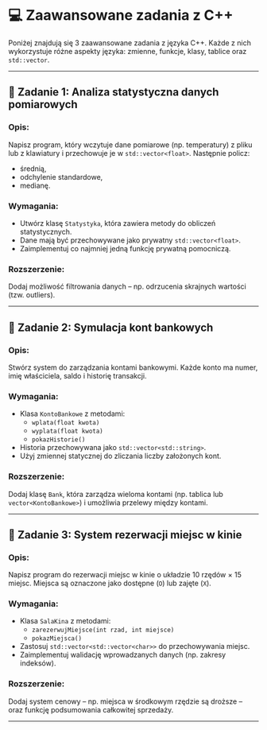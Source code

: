 # 💻 Zaawansowane zadania z C++

Poniżej znajdują się 3 zaawansowane zadania z języka C++. Każde z nich wykorzystuje różne aspekty języka: zmienne, funkcje, klasy, tablice oraz `std::vector`.

---

## 🧠 Zadanie 1: Analiza statystyczna danych pomiarowych

### Opis:
Napisz program, który wczytuje dane pomiarowe (np. temperatury) z pliku lub z klawiatury i przechowuje je w `std::vector<float>`. Następnie policz:
- średnią,
- odchylenie standardowe,
- medianę.

### Wymagania:
- Utwórz klasę `Statystyka`, która zawiera metody do obliczeń statystycznych.
- Dane mają być przechowywane jako prywatny `std::vector<float>`.
- Zaimplementuj co najmniej jedną funkcję prywatną pomocniczą.

### Rozszerzenie:
Dodaj możliwość filtrowania danych – np. odrzucenia skrajnych wartości (tzw. outliers).

---

## 🧠 Zadanie 2: Symulacja kont bankowych

### Opis:
Stwórz system do zarządzania kontami bankowymi. Każde konto ma numer, imię właściciela, saldo i historię transakcji.

### Wymagania:
- Klasa `KontoBankowe` z metodami:
  - `wplata(float kwota)`
  - `wyplata(float kwota)`
  - `pokazHistorie()`
- Historia przechowywana jako `std::vector<std::string>`.
- Użyj zmiennej statycznej do zliczania liczby założonych kont.

### Rozszerzenie:
Dodaj klasę `Bank`, która zarządza wieloma kontami (np. tablica lub `vector<KontoBankowe>`) i umożliwia przelewy między kontami.

---

## 🧠 Zadanie 3: System rezerwacji miejsc w kinie

### Opis:
Napisz program do rezerwacji miejsc w kinie o układzie 10 rzędów × 15 miejsc. Miejsca są oznaczone jako dostępne (`O`) lub zajęte (`X`).

### Wymagania:
- Klasa `SalaKina` z metodami:
  - `zarezerwujMiejsce(int rzad, int miejsce)`
  - `pokazMiejsca()`
- Zastosuj `std::vector<std::vector<char>>` do przechowywania miejsc.
- Zaimplementuj walidację wprowadzanych danych (np. zakresy indeksów).

### Rozszerzenie:
Dodaj system cenowy – np. miejsca w środkowym rzędzie są droższe – oraz funkcję podsumowania całkowitej sprzedaży.

---
